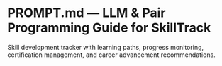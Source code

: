 # PROMPT.md — LLM & Pair Programming Guide for SkillTrack

Skill development tracker with learning paths, progress monitoring, certification management, and career advancement recommendations.
